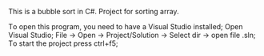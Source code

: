 This is a bubble sort in C#.
Project for sorting array.

Тo open this program, you need to have a Visual Studio installed;
Open Visual Studio;
File -> Open -> Project/Solution -> Select dir -> open file .sln;
Тo start the project press ctrl+f5;